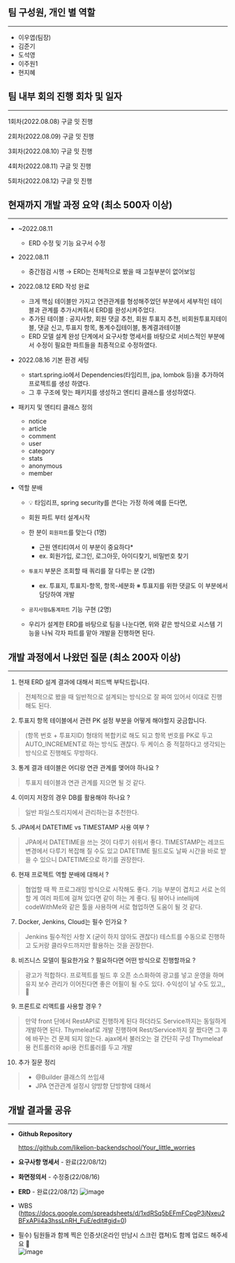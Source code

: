 ## 팀 구성원, 개인 별 역할

---

- 이우엽(팀장)
- 김준기
- 도석영
- 이주원1
- 현지혜


## 팀 내부 회의 진행 회차 및 일자

---

1회차(2022.08.08) 구글 밋 진행

2회차(2022.08.09) 구글 밋 진행

3회차(2022.08.10) 구글 밋 진행

4회차(2022.08.11) 구글 밋 진행

5회차(2022.08.12) 구글 밋 진행


## 현재까지 개발 과정 요약 (최소 500자 이상)

---
- ~2022.08.11
    - ERD 수정 및 기능 요구서 수정
- 2022.08.11
    - 중간점검 시행 → ERD는 전체적으로 봤을 때 고칠부분이 없어보임
- 2022.08.12 ERD 작성 완료
    - 크게 핵심 테이블만 가지고 연관관계를 형성해주었던 부분에서 세부적인 테이블과 관계를 추가시켜줘서 ERD를 완성시켜주었다.
    - 추가된 테이블 : 공지사항, 회원 댓글 추천, 회원 투표지 추천, 비회원투표지테이블, 댓글 신고, 투표지 항목, 통계수집테이블, 통계결과테이블
    - ERD 모델 설계 완성 단계에서 요구사항 명세서를 바탕으로 서비스적인 부분에서 수정이 필요한 파트들을 최종적으로 수정하였다.
- 2022.08.16 기본 환경 세팅
    - start.spring.io에서 Dependencies(타임리프, jpa, lombok 등)을 추가하여 프로젝트를 생성 하였다.
    - 그 후 구조에 맞는 패키지를 생성하고 엔티티 클래스를 생성하였다.

- 패키지 및 엔티티 클래스 정의
    - notice
    - article
    - comment
    - user
    - category
    - stats
    - anonymous
    - member
- 역할 분배
    - 💡 타임리프, spring security를 쓴다는 가정 하에 예를 든다면,

    - 회원 파트 부터 설계시작
    - 한 분이 `회원파트`를 맞는다 (1명)
        - 근원 엔티티여서 이 부분이 중요하다*
        - ex. 회원가입, 로그인, 로그아웃, 아이디찾기, 비밀번호 찾기
    - `투표지` 부분은 조회할 때 쿼리를 잘 다루는 분 (2명)
        - ex. 투표지, 투표지-항목, 항목-세분화
        ※ 투표지를 위한 댓글도 이 부분에서 담당하여 개발
        
    - `공지사항&통계파트` 기능 구현 (2명)
    - 우리가 설계한 ERD를 바탕으로 팀을 나눈다면, 위와 같은 방식으로 시스템 기능을 나눠 각자 파트를 맡아 개발을 진행하면 된다.


## 개발 과정에서 나왔던 질문 (최소 200자 이상)

---

1. 현재 ERD 설계 결과에 대해서 피드백 부탁드립니다.
> 전체적으로 봤을 때 일반적으로 설계되는 방식으로 잘 짜여 있어서 이대로 진행해도 된다.

2. 투표지 항목 테이블에서 관련 PK 설정 부분을 어떻게 해야할지 궁금합니다.
> (항목 번호 + 투표지ID) 형태의 복합키로 해도 되고 항목 번호를 PK로 두고 AUTO_INCREMENT로 하는 방식도 괜찮다.
> 두 케이스 중 적절하다고 생각되는 방식으로 진행해도 무방하다.

3. 통계 결과 테이블은 어디랑 연관 관계를 맺어야 하나요 ?
> 투표지 테이블과 연관 관계를 지으면 될 것 같다.

4. 이미지 저장의 경우 DB를 활용해야 하나요 ?
> 일반 파일스토리지에서 관리하는걸 추천한다.

5. JPA에서 DATETIME vs TIMESTAMP 사용 여부 ?
> JPA에서 DATETIME을 쓰는 것이 다루기 쉬워서 좋다.
> TIMESTAMP는 레코드 변경에서 다루기 복잡해 질 수도 있고 DATETIME 필드로도 날짜 시간을 바로 받을 수 있으니 DATETIME으로 하기를 권장한다.

6. 현재 프로젝트 역할 분배에 대해서 ?
> 협업할 때 짝 프로그래밍 방식으로 시작해도 좋다.
> 기능 부분이 겹치고 서로 논의할 게 여러 파트에 걸쳐 있다면 같이 하는 게 좋다.
> 팀 뷰어나 intellij에 codeWithMe와 같은 툴을 사용하며 서로 협업하면 도움이 될 것 같다.

7. Docker, Jenkins, Cloud는 필수 인가요 ?
> Jenkins 필수적인 사항 X (굳이 하지 않아도 괜찮다)
> 테스트를 수동으로 진행하고 도커랑 클라우드까지만 활용하는 것을 권장한다.
    
8. 비즈니스 모델이 필요한가요 ? 필요하다면 어떤 방식으로 진행할까요 ?
> 광고가 적합하다. 프로젝트를 빌드 후 오픈 소스화하여 광고를 넣고 운영을 하며 유지 보수 관리가 이어진다면 좋은 어필이 될 수도 있다. 수익성이 날 수도 있고,,💸
    
9. 프론트로 리액트를 사용할 경우 ?
> 만약 front 단에서 RestAPI로 진행하게 된다 하더라도 Service까지는 동일하게 개발하면 된다.
> Thymeleaf로 개발 진행하며 Rest/Service까지 잘 짰다면 그 후에 바꾸는 건 문제 되지 않는다.
> ajax에서 불러오는 걸 간단히 구성
> Thymeleaf용 컨트롤러와 api용 컨트롤러를 두고 개발

10. 추가 질문 정리
>- @Builder 클래스의 쓰임새
>- JPA 연관관계 설정시 양방향 단방향에 대해서

## 개발 결과물 공유

---
- **Github Repository**
    
    https://github.com/likelion-backendschool/Your_little_worries
    
- **요구사항 명세서** - 완료(22/08/12)

- **화면정의서** - 수정중(22/08/16)

- **ERD** - 완료(22/08/12)
![image](https://user-images.githubusercontent.com/100131148/184840459-abf0ba30-396b-4759-8d39-91ae7f1a7cd4.png)

- WBS  
(https://docs.google.com/spreadsheets/d/1xdRSq5bEFmFCpgP3jNxeu2BFxAPii4a3hssLnRH_FuE/edit#gid=0)

- 필수) 팀원들과 함께 찍은 인증샷(온라인 만남시 스크린 캡쳐)도 함께 업로드 해주세요 🙂  
![image](https://user-images.githubusercontent.com/100131148/184840681-04c85e8f-4cc1-4433-aab0-98e5fff2dbca.png)


